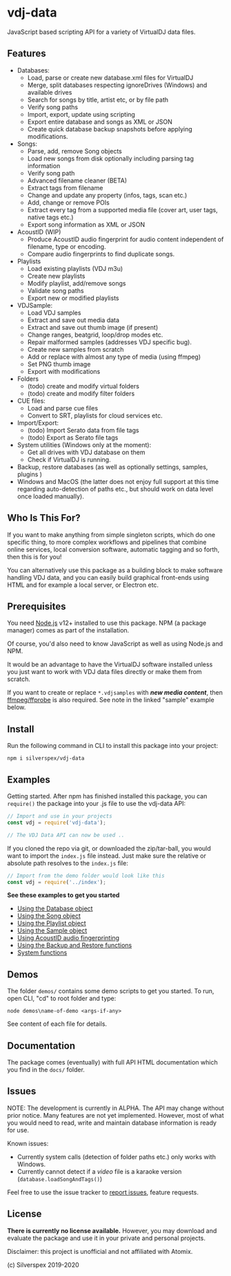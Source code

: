 vdj-data
========

JavaScript based scripting API for a variety of VirtualDJ data files.

Features
--------

- Databases:
    - Load, parse or create new database.xml files for VirtualDJ
    - Merge, split databases respecting ignoreDrives (Windows) and available drives
    - Search for songs by title, artist etc, or by file path
    - Verify song paths
    - Import, export, update using scripting
    - Export entire database and songs as XML or JSON
    - Create quick database backup snapshots before applying modifications.
- Songs:
    - Parse, add, remove Song objects
    - Load new songs from disk optionally including parsing tag information
    - Verify song path
    - Advanced filename cleaner (BETA)
    - Extract tags from filename
    - Change and update any property (infos, tags, scan etc.)
    - Add, change or remove POIs
    - Extract every tag from a supported media file (cover art, user tags, native tags etc.)
    - Export song information as XML or JSON
- AcoustID (WIP)
    - Produce AcoustID audio fingerprint for audio content independent of filename, type or encoding.
    - Compare audio fingerprints to find duplicate songs.
- Playlists
    - Load existing playlists (VDJ m3u)
    - Create new playlists
    - Modify playlist, add/remove songs
    - Validate song paths
    - Export new or modified playlists
- VDJSample:
    - Load VDJ samples
    - Extract and save out media data
    - Extract and save out thumb image (if present)
    - Change ranges, beatgrid, loop/drop modes etc.
    - Repair malformed samples (addresses VDJ specific bug).
    - Create new samples from scratch
    - Add or replace with almost any type of media (using ffmpeg)
    - Set PNG thumb image
    - Export with modifications
- Folders
    - (todo) create and modify virtual folders
    - (todo) create and modify filter folders
- CUE files:
    - Load and parse cue files
    - Convert to SRT, playlists for cloud services etc.
- Import/Export:
    - (todo) Import Serato data from file tags
    - (todo) Export as Serato file tags
- System utilities (Windows only at the moment):
    - Get all drives with VDJ database on them
    - Check if VirtualDJ is running.
- Backup, restore databases (as well as optionally settings, samples, plugins ) 
- Windows and MacOS (the latter does not enjoy full support at this time regarding
auto-detection of paths etc., but should work on data level once loaded manually).

Who Is This For?
----------------

If you want to make anything from simple singleton scripts, which do one specific
thing, to more complex workflows and pipelines that combine online services, local
conversion software, automatic tagging and so forth, then this is for you!

You can alternatively use this package as a building block to make software
handling VDJ data, and you can easily build graphical front-ends using HTML and
for example a local server, or Electron etc.

Prerequisites
-------------

You need [Node.js](https://nodejs.org/en/) v12+ installed to use this package.
NPM (a package manager) comes as part of the installation.

Of course, you'd also need to know JavaScript as well as using Node.js and NPM.

It would be an advantage to have the VirtualDJ software installed unless you just
want to work with VDJ data files directly or make them from scratch.

If you want to create or replace `*.vdjsamples` with ***new media content***, then
[ffmpeg/ffprobe](https://ffmpeg.org/) is also required. See note in the linked
"sample" example below.

Install
-------

Run the following command in CLI to install this package into your project:

    npm i silverspex/vdj-data

Examples
--------

Getting started. After npm has finished installed this package, you can
`require()` the package into your .js file to use the vdj-data API:

```javascript
// Import and use in your projects
const vdj = require('vdj-data');

// The VDJ Data API can now be used ..
````

If you cloned the repo via git, or downloaded the zip/tar-ball, you would want to
import the `index.js` file instead. Just make sure the relative or absolute path
resolves to the `index.js` file:

```javascript
// Import from the demo folder would look like this
const vdj = require('../index');
````

**See these examples to get you started**

- [Using the Database object](examples/EXAMPLES-DATABASE.md)
- [Using the Song object](examples/EXAMPLES-SONGS.md)
- [Using the Playlist object](examples/EXAMPLES-PLAYLISTS.md)
- [Using the Sample object](examples/EXAMPLES-SAMPLE.md)
- [Using AcoustID audio fingerprinting](examples/EXAMPLES-FINGERPRINTING.md)
- [Using the Backup and Restore functions](examples/EXAMPLES-BACKUP-RESTORE.md)
- [System functions](examples/EXAMPLES-SYSTEM.md)

Demos
-----

The folder `demos/` contains some demo scripts to get you started. To run, open CLI,
"cd" to root folder and type:

    node demos\name-of-demo <args-if-any>

See content of each file for details.

Documentation
-------------

The package comes (eventually) with full API HTML documentation which you find
in the `docs/` folder.

Issues
------

NOTE: The development is currently in ALPHA. The API may change without prior
notice. Many features are not yet implemented. However, most of what you would
need to read, write and maintain database information is ready for use.

Known issues:

- Currently system calls (detection of folder paths etc.) only works with Windows.
- Currently cannot detect if a _video_ file is a karaoke version (`database.loadSongAndTags()`)

Feel free to use the issue tracker to [report issues](https://github.com/silverspex/vdj-data/issues), feature requests.

License
-------

**There is currently no license available.** However, you may download and evaluate the
package and use it in your private and personal projects.

Disclaimer: this project is unofficial and not affiliated with Atomix.

(c) Silverspex 2019-2020
